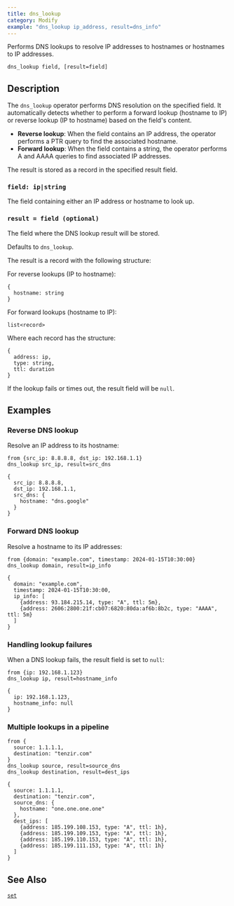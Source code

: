 ```yaml
---
title: dns_lookup
category: Modify
example: "dns_lookup ip_address, result=dns_info"
---
```


Performs DNS lookups to resolve IP addresses to hostnames or hostnames to IP addresses.

```tql
dns_lookup field, [result=field]
```

## Description

The `dns_lookup` operator performs DNS resolution on the specified field. It
automatically detects whether to perform a forward lookup (hostname to IP) or
reverse lookup (IP to hostname) based on the field's content.

- **Reverse lookup**: When the field contains an IP address, the operator
  performs a PTR query to find the associated hostname.
- **Forward lookup**: When the field contains a string, the operator performs
  A and AAAA queries to find associated IP addresses.

The result is stored as a record in the specified result field.

### `field: ip|string`

The field containing either an IP address or hostname to look up.

### `result = field (optional)`

The field where the DNS lookup result will be stored.

Defaults to `dns_lookup`.

The result is a record with the following structure:

For reverse lookups (IP to hostname):

```tql
{
  hostname: string
}
```

For forward lookups (hostname to IP):

```tql
list<record>
```

Where each record has the structure:

```tql
{
  address: ip,
  type: string,
  ttl: duration
}
```

If the lookup fails or times out, the result field will be `null`.

## Examples

### Reverse DNS lookup

Resolve an IP address to its hostname:

```tql
from {src_ip: 8.8.8.8, dst_ip: 192.168.1.1}
dns_lookup src_ip, result=src_dns
```

```tql
{
  src_ip: 8.8.8.8,
  dst_ip: 192.168.1.1,
  src_dns: {
    hostname: "dns.google"
  }
}
```

### Forward DNS lookup

Resolve a hostname to its IP addresses:

```tql
from {domain: "example.com", timestamp: 2024-01-15T10:30:00}
dns_lookup domain, result=ip_info
```

```tql
{
  domain: "example.com",
  timestamp: 2024-01-15T10:30:00,
  ip_info: [
    {address: 93.184.215.14, type: "A", ttl: 5m},
    {address: 2606:2800:21f:cb07:6820:80da:af6b:8b2c, type: "AAAA", ttl: 5m}
  ]
}
```

### Handling lookup failures

When a DNS lookup fails, the result field is set to `null`:

```tql
from {ip: 192.168.1.123}
dns_lookup ip, result=hostname_info
```

```tql
{
  ip: 192.168.1.123,
  hostname_info: null
}
```

### Multiple lookups in a pipeline

```tql
from {
  source: 1.1.1.1,
  destination: "tenzir.com"
}
dns_lookup source, result=source_dns
dns_lookup destination, result=dest_ips
```

```tql
{
  source: 1.1.1.1,
  destination: "tenzir.com",
  source_dns: {
    hostname: "one.one.one.one"
  },
  dest_ips: [
    {address: 185.199.108.153, type: "A", ttl: 1h},
    {address: 185.199.109.153, type: "A", ttl: 1h},
    {address: 185.199.110.153, type: "A", ttl: 1h},
    {address: 185.199.111.153, type: "A", ttl: 1h}
  ]
}
```

## See Also

[`set`](/reference/operators/set)
